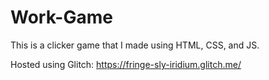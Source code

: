 # Work-Game
This is a clicker game that I made using HTML, CSS, and JS.

Hosted using Glitch:
https://fringe-sly-iridium.glitch.me/
